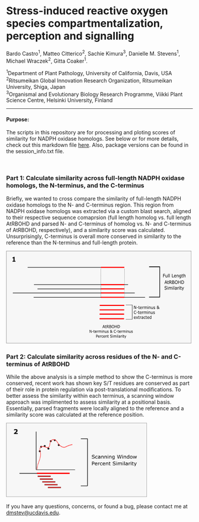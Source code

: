 # Stress-induced reactive oxygen species compartmentalization, perception and signalling

Bardo Castro<sup>1</sup>, Matteo Citterico<sup>2</sup>, Sachie Kimura<sup>3</sup>, Danielle M. Stevens<sup>1</sup>, Michael Wraczek<sup>2</sup>, Gitta Coaker<sup>1</sup>.


<sup>1</sup>Department of Plant Pathology, University of California, Davis, USA <br />
<sup>2</sup>Ritsumeikan Global Innovation Research Organization, Ritsumeikan University, Shiga, Japan <br />
<sup>3</sup>Organismal and Evolutionary Biology Research Programme, Viikki Plant Science Centre, Helsinki University, Finland <br />


-----------------------

#### Purpose: 
The scripts in this repository are for processing and ploting scores of similarity for NADPH oxidase homologs. See below or for more details, check out this markdown file [here](process_files.md). Also, package versions can be found in the session_info.txt file.

<br/>

### Part 1: Calculate similarity across full-length NADPH oxidase homologs, the N-terminus, and the C-terminus
Briefly, we wanted to cross compare the similarity of full-length NADPH oxidase homologs to the N- and C-terminus region. This region from NADPH oxidase homologs was extracted via a custom blast search, aligned to their respective sequence comaprsion (full length homolog vs. full length AtRBOHD and parsed N- and C-terminus of homolog vs. N- and C-terminus of AtRBOHD, respectively), and a similarity score was calculated. Unsurprisingly, C-terminus is overall more conserved in similarity to the reference than the N-terminus and full-length protein. 

<img src="https://github.com/DanielleMStevens/ROS_production_review/blob/master/Images/Part1_methods_drawing.png" width="500" height="250">


### Part 2: Calculate similarity across residues of the N- and C-terminus of AtRBOHD
While the above analysis is a simple method to show the C-terminus is more conserved, recent work has shown key S/T residues are conserved as part of their role in protein regulation via post-translational modifications. To better assess the similarity within each terminus, a scanning window approach was implimented to assess similarity at a positional basis. Essentially, parsed fragments were locally aligned to the reference and a similarity score was calculated at the reference position.


<img src="https://github.com/DanielleMStevens/ROS_production_review/blob/master/Images/Part2_methods_drawing.png" width="380" height="200">

If you have any questions, concerns, or found a bug, please contact me at dmstev@ucdavis.edu.
